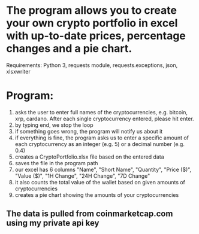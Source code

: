 # The program allows you to create your own crypto portfolio in excel with up-to-date prices, percentage changes and a pie chart.

Requirements: Python 3, requests module, requests.exceptions, json, xlsxwriter

# Program:
1. asks the user to enter full names of the cryptocurrencies, e.g. bitcoin, xrp, cardano. After each single cryptocurrency entered, please hit enter.
2. by typing end, we stop the loop
3. if something goes wrong, the program will notify us about it
4. if everything is fine, the program asks us to enter a specific amount of each
 cryptocurrency as an integer (e.g. 5) or a decimal number (e.g. 0.4)
5. creates a CryptoPortfolio.xlsx file based on the entered data
6. saves the file in the program path
7. our excel has 6 columns "Name", "Short Name", "Quantity", "Price ($)", "Value ($)", "1H Change", "24H Change", "7D Change"
8. it also counts the total value of the wallet based on given amounts of cryptocurrencies
9. creates a pie chart showing the amounts of your cryptocurrencies

## The data is pulled from coinmarketcap.com using my private api key

